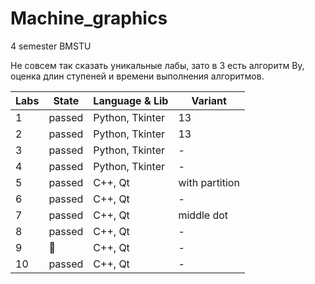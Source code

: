 # Machine_graphics
4 semester BMSTU

Не совсем так сказать уникальные лабы, зато в 3 есть алгоритм Ву, оценка длин ступеней и времени выполнения алгоритмов.

| Labs | State | Language & Lib | Variant |
| --- | --- | --- | --- |
| 1 | passed | Python, Tkinter | 13 |
| 2 | passed | Python, Tkinter | 13 |
| 3 | passed | Python, Tkinter | - |
| 4 | passed | Python, Tkinter | - |
| 5 | passed | C++, Qt | with partition |
| 6 | passed | C++, Qt | - |
| 7 | passed | C++, Qt | middle dot |
| 8 | passed | C++, Qt | - |
| 9 | 🤡 | C++, Qt | - |
| 10 | passed | C++, Qt | - |
